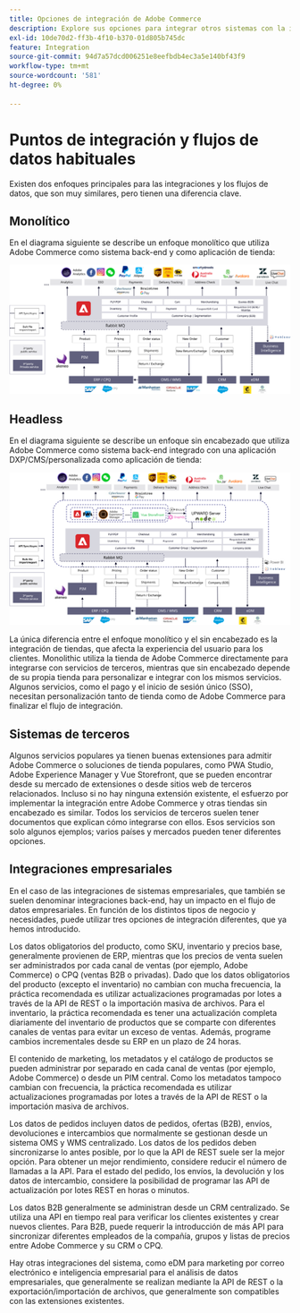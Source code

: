 ```yaml
---
title: Opciones de integración de Adobe Commerce
description: Explore sus opciones para integrar otros sistemas con la implementación de Adobe Commerce.
exl-id: 10de70d2-ff3b-4f10-b370-01d805b745dc
feature: Integration
source-git-commit: 94d7a57dcd006251e8eefbdb4ec3a5e140bf43f9
workflow-type: tm+mt
source-wordcount: '581'
ht-degree: 0%

---
```


# Puntos de integración y flujos de datos habituales

Existen dos enfoques principales para las integraciones y los flujos de datos, que son muy similares, pero tienen una diferencia clave.

## Monolítico

En el diagrama siguiente se describe un enfoque monolítico que utiliza Adobe Commerce como sistema back-end y como aplicación de tienda:

![Diagrama del monolito de Adobe Commerce](../../assets/playbooks/integration-monolith.svg)

## Headless

En el diagrama siguiente se describe un enfoque sin encabezado que utiliza Adobe Commerce como sistema back-end integrado con una aplicación DXP/CMS/personalizada como aplicación de tienda:

![Diagrama sin encabezado de Adobe Commerce](../../assets/playbooks/integration-headless.svg)

La única diferencia entre el enfoque monolítico y el sin encabezado es la integración de tiendas, que afecta la experiencia del usuario para los clientes. Monolithic utiliza la tienda de Adobe Commerce directamente para integrarse con servicios de terceros, mientras que sin encabezado depende de su propia tienda para personalizar e integrar con los mismos servicios. Algunos servicios, como el pago y el inicio de sesión único (SSO), necesitan personalización tanto de tienda como de Adobe Commerce para finalizar el flujo de integración.

## Sistemas de terceros

Algunos servicios populares ya tienen buenas extensiones para admitir Adobe Commerce o soluciones de tienda populares, como PWA Studio, Adobe Experience Manager y Vue Storefront, que se pueden encontrar desde su mercado de extensiones o desde sitios web de terceros relacionados. Incluso si no hay ninguna extensión existente, el esfuerzo por implementar la integración entre Adobe Commerce y otras tiendas sin encabezado es similar. Todos los servicios de terceros suelen tener documentos que explican cómo integrarse con ellos. Esos servicios son solo algunos ejemplos; varios países y mercados pueden tener diferentes opciones.

## Integraciones empresariales

En el caso de las integraciones de sistemas empresariales, que también se suelen denominar integraciones back-end, hay un impacto en el flujo de datos empresariales. En función de los distintos tipos de negocio y necesidades, puede utilizar tres opciones de integración diferentes, que ya hemos introducido.

Los datos obligatorios del producto, como SKU, inventario y precios base, generalmente provienen de ERP, mientras que los precios de venta suelen ser administrados por cada canal de ventas (por ejemplo, Adobe Commerce) o CPQ (ventas B2B o privadas). Dado que los datos obligatorios del producto (excepto el inventario) no cambian con mucha frecuencia, la práctica recomendada es utilizar actualizaciones programadas por lotes a través de la API de REST o la importación masiva de archivos. Para el inventario, la práctica recomendada es tener una actualización completa diariamente del inventario de productos que se comparte con diferentes canales de ventas para evitar un exceso de ventas. Además, programe cambios incrementales desde su ERP en un plazo de 24 horas.

El contenido de marketing, los metadatos y el catálogo de productos se pueden administrar por separado en cada canal de ventas (por ejemplo, Adobe Commerce) o desde un PIM central. Como los metadatos tampoco cambian con frecuencia, la práctica recomendada es utilizar actualizaciones programadas por lotes a través de la API de REST o la importación masiva de archivos.

Los datos de pedidos incluyen datos de pedidos, ofertas (B2B), envíos, devoluciones e intercambios que normalmente se gestionan desde un sistema OMS y WMS centralizado. Los datos de los pedidos deben sincronizarse lo antes posible, por lo que la API de REST suele ser la mejor opción. Para obtener un mejor rendimiento, considere reducir el número de llamadas a la API. Para el estado del pedido, los envíos, la devolución y los datos de intercambio, considere la posibilidad de programar las API de actualización por lotes REST en horas o minutos.

Los datos B2B generalmente se administran desde un CRM centralizado. Se utiliza una API en tiempo real para verificar los clientes existentes y crear nuevos clientes. Para B2B, puede requerir la introducción de más API para sincronizar diferentes empleados de la compañía, grupos y listas de precios entre Adobe Commerce y su CRM o CPQ.

Hay otras integraciones del sistema, como eDM para marketing por correo electrónico e inteligencia empresarial para el análisis de datos empresariales, que generalmente se realizan mediante la API de REST o la exportación/importación de archivos, que generalmente son compatibles con las extensiones existentes.
